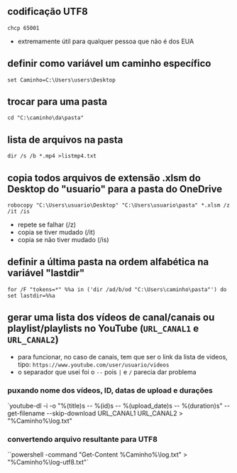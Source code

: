 ## codificação UTF8
`chcp 65001`
 - extremamente útil para qualquer pessoa que não é dos EUA

## definir como variável um caminho específico
`set Caminho=C:\Users\users\Desktop`

## trocar para uma pasta
`cd "C:\caminho\da\pasta"`

## lista de arquivos na pasta
`dir /s /b *.mp4 >listmp4.txt`

## copia todos arquivos de extensão .xlsm do Desktop do "usuario" para a pasta do OneDrive
`robocopy "C:\Users\usuario\Desktop" "C:\Users\usuario\pasta" *.xlsm /z /it /is`
 - repete se falhar (/z)
 - copia se tiver mudado (/it)
 - copia se não tiver mudado (/is)
 
 ## definir a última pasta na ordem alfabética na variável "lastdir"
`for /F "tokens=*" %%a in ('dir /ad/b/od "C:\Users\caminho\pasta"') do set lastdir=%%a`

## gerar uma lista dos vídeos de canal/canais ou playlist/playlists no YouTube (`URL_CANAL1` e `URL_CANAL2`)
 - para funcionar, no caso de canais, tem que ser o link da lista de videos, tipo: `https://www.youtube.com/user/usuario/videos`
 - o separador que usei foi o `--` pois `|` e `/` parecia dar problema

### puxando nome dos vídeos, ID, datas de upload e durações
`youtube-dl -i -o "%(title)s -- %(id)s -- %(upload_date)s -- %(duration)s" --get-filename --skip-download URL_CANAL1 URL_CANAL2 > "%Caminho%\log.txt"

### convertendo arquivo resultante para UTF8
``powershell -command "Get-Content %Caminho%\log.txt" > "%Caminho%\log-utf8.txt"`
